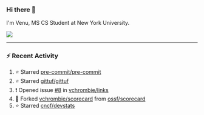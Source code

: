 ### Hi there 👋

I'm Venu, MS CS Student at New York University.


![](https://komarev.com/ghpvc/?username=vchrombie&label=👀)

---

### :zap: Recent Activity

<!--RECENT_ACTIVITY:start-->
1. ⭐ Starred [pre-commit/pre-commit](https://github.com/pre-commit/pre-commit)
2. ⭐ Starred [gittuf/gittuf](https://github.com/gittuf/gittuf)
3. ❗️ Opened issue [#8](https://github.com/vchrombie/links/issues/8) in [vchrombie/links](https://github.com/vchrombie/links)
4. 🔱 Forked [vchrombie/scorecard](https://github.com/vchrombie/scorecard) from [ossf/scorecard](https://github.com/ossf/scorecard)
5. ⭐ Starred [cncf/devstats](https://github.com/cncf/devstats)
<!--RECENT_ACTIVITY:end-->

<!--
**vchrombie/vchrombie** is a ✨ _special_ ✨ repository because its `README.md` (this file) appears on your GitHub profile.

Here are some ideas to get you started:

- 🔭 I’m currently working on ...
- 🌱 I’m currently learning ...
- 👯 I’m looking to collaborate on ...
- 🤔 I’m looking for help with ...
- 💬 Ask me about ...
- 📫 How to reach me: ...
- 😄 Pronouns: ...
- ⚡ Fun fact: ...
-->

